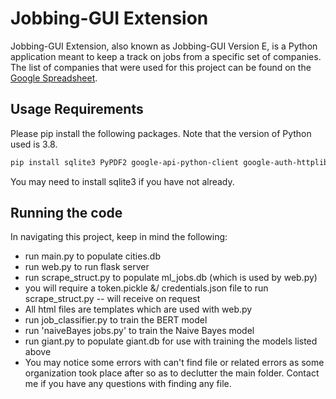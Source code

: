 # Jobbing-GUI Extension

Jobbing-GUI Extension, also known as Jobbing-GUI Version E, is a Python application meant to keep a track on jobs from a specific set of companies. The list of companies that were used for this project can be found on the [Google Spreadsheet](https://docs.google.com/spreadsheets/d/1057brcM4eALpCzIQWLOM3C6mvXfoAGp8n8XnYJFzbTc/).

<!-- ## Installation

A public version of this project has not yet been released, but if you wish, you may clone this repository, and start keeping track of jobs by running main.py like so:

```bash
python3.8 main.py
```

This will take approximately 1 minute to gather all of the data.

The web and desktop interfaces will be available soon. -->

## Usage Requirements

Please pip install the following packages. Note that the version of Python used is 3.8.

```bash
pip install sqlite3 PyPDF2 google-api-python-client google-auth-httplib2 google-auth-oauthlib selenium bs4 flask flask_restful flask_sqlalchemy
```

You may need to install sqlite3 if you have not already.

## Running the code

In navigating this project, keep in mind the following:
* run main.py to populate cities.db
* run web.py to run flask server
* run scrape_struct.py to populate ml_jobs.db (which is used by web.py)
* you will require a token.pickle &/ credentials.json file to run scrape_struct.py -- will receive on request
* All html files are templates which are used with web.py
* run job_classifier.py to train the BERT model
* run 'naiveBayes jobs.py' to train the Naive Bayes model
* run giant.py to populate giant.db for use with training the models listed above
* You may notice some errors with can't find file or related errors as some organization took place after so as to declutter the main folder. Contact me if you have any questions with finding any file.
